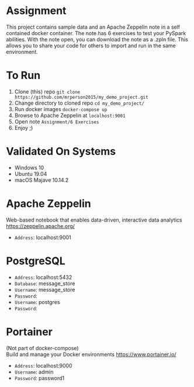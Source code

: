 # Assignment
This project contains sample data and an Apache Zeppelin note in a self contained docker container. The note has 6 exercises to test your PySpark abilities. With the note open, you can download the note as a .zpln file. This allows you to share your code for others to import and run in the same environment.

# To Run
1. Clone (this) repo ```git clone https://github.com/mrperson2015/my_demo_project.git```
1. Change directory to cloned repo ```cd my_demo_project/```
1. Run docker images ```docker-compose up```
1. Browse to Apache Zeppelin at ```localhost:9001```
1. Open note ```Assignment/6 Exercises```
1. Enjoy ;)

# Validated On Systems
* Windows 10
* Ubuntu 19.04
* macOS Majave 10.14.2

# Apache Zeppelin
Web-based notebook that enables data-driven,  interactive data analytics
https://zeppelin.apache.org/
* ```Address```:  localhost:9001

# PostgreSQL
* ```Address```:  localhost:5432
* ```Database```: message_store
* ```Username```: message_store
* ```Password```: 
* ```Username```: postgres
* ```Password```: 

# Portainer
  (Not part of docker-compose)\
  Build and manage your Docker environments
https://www.portainer.io/
* ```Address```:  localhost:9000
* ```Username```: admin
* ```Password```: password1

